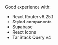 Good experience with:

- React Router v6.25.1
- Styled components
- Supabase
- React Icons
- TanStack Query v4
